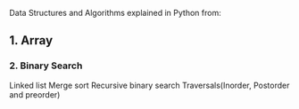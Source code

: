 Data Structures and Algorithms explained in Python from:
## 1. Array
### 2. Binary Search
Linked list 
Merge sort 
Recursive binary search
Traversals(Inorder, Postorder and preorder)

